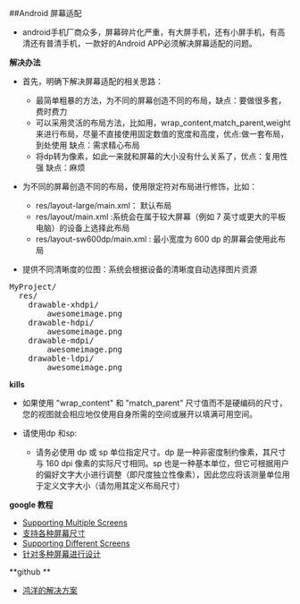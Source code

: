 ##Android 屏幕适配

-  android手机厂商众多，屏幕碎片化严重，有大屏手机，还有小屏手机，有高清还有普清手机，一款好的Android APP必须解决屏幕适配的问题。

**解决办法**

-  首先，明确下解决屏幕适配的相关思路：
	-  最简单粗暴的方法，为不同的屏幕创造不同的布局，缺点：要做很多套，费时费力
	-  可以采用灵活的布局方法，比如用，wrap_content,match_parent,weight来进行布局，尽量不直接使用固定数值的宽度和高度，优点:做一套布局，到处使用 缺点：需求精心布局
	-  将dp转为像素，如此一来就和屏幕的大小没有什么关系了，优点：复用性强 缺点：麻烦

-  为不同的屏幕创造不同的布局，使用限定符对布局进行修饰，比如：
	-  res/layout-large/main.xml： 默认布局
	-  res/layout/main.xml :系统会在属于较大屏幕（例如 7 英寸或更大的平板电脑）的设备上选择此布局
	-  res/layout-sw600dp/main.xml : 最小宽度为 600 dp 的屏幕会使用此布局

-  提供不同清晰度的位图：系统会根据设备的清晰度自动选择图片资源
<pre>
MyProject/
  res/
    drawable-xhdpi/
        awesomeimage.png
    drawable-hdpi/
        awesomeimage.png
    drawable-mdpi/
        awesomeimage.png
    drawable-ldpi/
        awesomeimage.png
</pre>

**kills**

-  如果使用 "wrap_content" 和 "match_parent" 尺寸值而不是硬编码的尺寸，您的视图就会相应地仅使用自身所需的空间或展开以填满可用空间。

-  请使用dp 和sp:
	-  请务必使用 dp 或 sp 单位指定尺寸。dp 是一种非密度制约像素，其尺寸与 160 dpi 像素的实际尺寸相同。sp 也是一种基本单位，但它可根据用户的偏好文字大小进行调整（即尺度独立性像素），因此您应将该测量单位用于定义文字大小（请勿用其定义布局尺寸）



**google 教程**

-  [Supporting Multiple Screens](https://developer.android.com/guide/practices/screens_support.html)
-  [支持各种屏幕尺寸](https://developer.android.com/training/multiscreen/screensizes.html)
-  [Supporting Different Screens](https://developer.android.com/training/basics/supporting-devices/screens.html)
-  [针对多种屏幕进行设计](https://developer.android.com/training/multiscreen/index.html)

**github **

-  [鸿洋的解决方案](https://github.com/hongyangAndroid/AndroidAutoLayout)